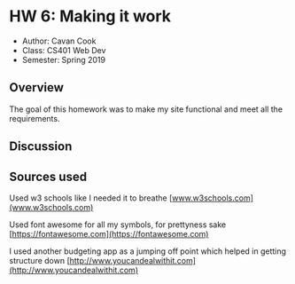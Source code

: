 # HW 6: Making it work

* Author: Cavan Cook
* Class: CS401 Web Dev
* Semester: Spring 2019

## Overview

The goal of this homework was to make my site functional and meet all the requirements.

## Discussion



## Sources used
Used w3 schools like I needed it to breathe
[www.w3schools.com](www.w3schools.com)

Used font awesome for all my symbols, for prettyness sake
[https://fontawesome.com](https://fontawesome.com)

I used another budgeting app as a jumping off point which helped in getting structure down
[http://www.youcandealwithit.com](http://www.youcandealwithit.com)
